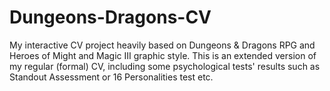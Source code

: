 # Dungeons-Dragons-CV
My interactive CV project heavily based on Dungeons &amp; Dragons RPG and Heroes of Might and Magic III graphic style. This is an extended version of my regular (formal) CV, including some psychological tests' results such as Standout Assessment or 16 Personalities test etc.
